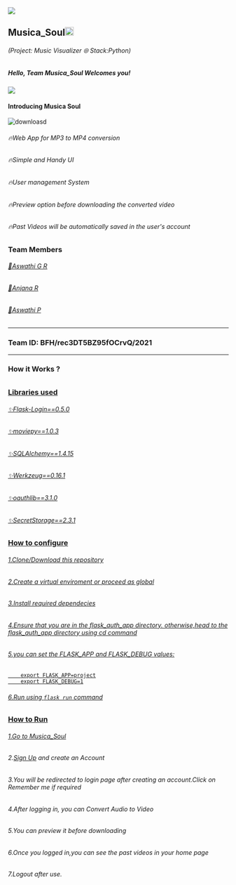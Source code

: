 
<img src="https://trello-attachments.s3.amazonaws.com/542e9c6316504d5797afbfb9/542e9c6316504d5797afbfc1/39dee8d993841943b5723510ce663233/Frame_19.png">

## Musica_Soul<img src="https://notion-emojis.s3-us-west-2.amazonaws.com/v0/svg-twitter/1f3b5.svg" width=20px>
###### (Project: Music Visualizer ⦾  Stack:Python)
##### Hello, Team Musica_Soul Welcomes you! 
<div><img src="https://c.tenor.com/PWaOCHK8jKEAAAAj/music-notes-sound.gif"></div>

#### Introducing Musica Soul
![downloasd](https://user-images.githubusercontent.com/44152778/119544456-56e97900-bdaf-11eb-9a2b-dc2a0ca1980d.jpeg)

###### 🔥Web App for MP3 to MP4 conversion
###### 🔥Simple and Handy UI
###### 🔥User management System
###### 🔥Preview option before downloading the converted video
###### 🔥Past Videos will be automatically saved in the user's account

### Team Members
###### <a href="https://github.com/AswathiGR">📍Aswathi G R</a>
###### <a href="https://github.com/AnjanaRajanM">📍Anjana R</a>
###### <a href="https://github.com/AswathipRaj">📍Aswathi P</a>

--- 

### Team ID: BFH/rec3DT5BZ95fOCrvQ/2021

---
### How it Works ?

###### <a href="https://www.loom.com/share/306b0f49c7ee40feb2d57776467f6735"/>

### Libraries used

###### ✨Flask-Login==0.5.0 
###### ✨moviepy==1.0.3
###### ✨SQLAlchemy==1.4.15
###### ✨Werkzeug==0.16.1
###### ✨oauthlib==3.1.0
###### ✨SecretStorage==2.3.1


### How to configure
###### 1.Clone/Download this repository 
###### 2.Create a virtual enviroment or proceed as global 
###### 3.Install required dependecies 
###### 4.Ensure that you are in the flask_auth_app directory. otherwise,head to the flask_auth_app directory using cd command
###### 5.you can set the FLASK_APP and FLASK_DEBUG values:
        
        export FLASK_APP=project
        export FLASK_DEBUG=1
        
###### 6.Run using `flask run` command
### How to Run
###### 1.Go to <a href="http://musicasoul.pythonanywhere.com/">Musica_Soul</a>
###### 2.<a href="http://musicasoul.pythonanywhere.com/signup">Sign Up</a> and create an Account 
###### 3.You will be redirected to login page after creating an account.Click on Remember me if required
###### 4.After logging in, you can Convert Audio to Video
###### 5.You can preview it before downloading
###### 6.Once you logged in,you can see the past videos in your home page
###### 7.Logout after use.
